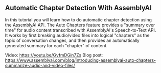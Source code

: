 ## Automatic Chapter Detection With AssemblyAI

In this tutorial you will learn how to do automatic chapter detection using the AssemblyAI API. The Auto Chapters feature provides a "summary over time" for audio content transcribed with AssemblyAI's Speech-to-Text API. It works by first breaking audio/video files into logical "chapters" as the topic of conversation changes, and then provides an automatically generated summary for each "chapter" of content.

Video: https://youtu.be/GvfmDGin7Zs
Blog post: https://www.assemblyai.com/blog/introducing-assemblyai-auto-chapters-summarize-audio-and-video-files/